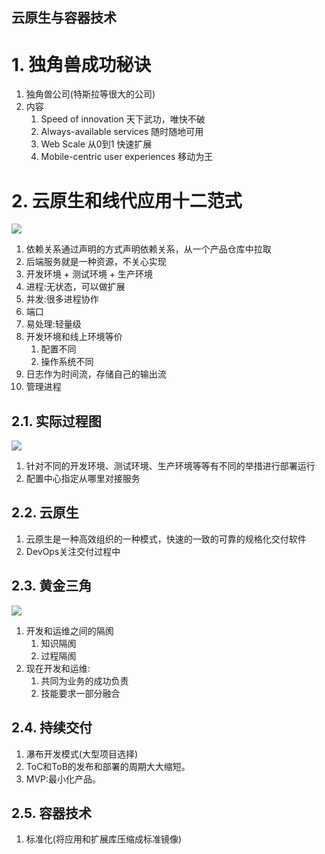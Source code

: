 云原生与容器技术
---

# 1. 独角兽成功秘诀
1. 独角兽公司(特斯拉等很大的公司)
2. 内容
   1. Speed of innovation 天下武功，唯快不破
   2. Always-available services 随时随地可用
   3. Web Scale 从0到1 快速扩展
   4. Mobile-centric user experiences 移动为王

# 2. 云原生和线代应用十二范式
![](https://spricoder.oss-cn-shanghai.aliyuncs.com/2020-Devops-introduction/img/cloud/1.png)

1. 依赖关系通过声明的方式声明依赖关系，从一个产品仓库中拉取
2. 后端服务就是一种资源，不关心实现
3. 开发环境 + 测试环境 + 生产环境
4. 进程:无状态，可以做扩展
5. 并发:很多进程协作
6. 端口
7. 易处理:轻量级
8. 开发环境和线上环境等价
   1. 配置不同
   2. 操作系统不同
9. 日志作为时间流，存储自己的输出流
10. 管理进程

## 2.1. 实际过程图

![](https://spricoder.oss-cn-shanghai.aliyuncs.com/2020-Devops-introduction/img/cloud/2.png)

1. 针对不同的开发环境、测试环境、生产环境等等有不同的举措进行部署运行
2. 配置中心指定从哪里对接服务

## 2.2. 云原生
1. 云原生是一种高效组织的一种模式，快速的一致的可靠的规格化交付软件
2. DevOps关注交付过程中

## 2.3. 黄金三角
![](https://spricoder.oss-cn-shanghai.aliyuncs.com/2020-Devops-introduction/img/cloud/3.png)

1. 开发和运维之间的隔阂
   1. 知识隔阂
   2. 过程隔阂
2. 现在开发和运维:
   1. 共同为业务的成功负责
   2. 技能要求一部分融合

## 2.4. 持续交付
1. 瀑布开发模式(大型项目选择)
2. ToC和ToB的发布和部署的周期大大缩短。
3. MVP:最小化产品。

## 2.5. 容器技术
1. 标准化(将应用和扩展库压缩成标准镜像)